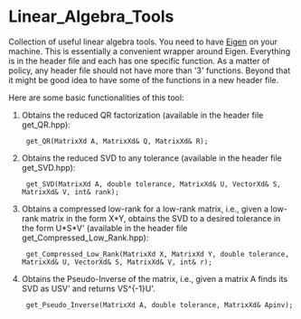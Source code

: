Linear_Algebra_Tools
====================

Collection of useful linear algebra tools. You need to have [Eigen](http://eigen.tuxfamily.org/) on your machine. This is essentially a convenient wrapper around Eigen. Everything is in the header file and each has one specific function. As a matter of policy, any header file should not have more than '3' functions. Beyond that it might be good idea to have some of the functions in a new header file.

Here are some basic functionalities of this tool:

1. Obtains the reduced QR factorization (available in the header file get_QR.hpp):

		get_QR(MatrixXd A, MatrixXd& Q, MatrixXd& R);

2. Obtains the reduced SVD to any tolerance (available in the header file get_SVD.hpp):

		get_SVD(MatrixXd A, double tolerance, MatrixXd& U, VectorXd& S, MatrixXd& V, int& rank);

3. Obtains a compressed low-rank for a low-rank matrix, i.e., given a low-rank matrix in the form X\*Y, obtains the SVD to a desired tolerance in the form U\*S\*V' (available in the header file get_Compressed_Low_Rank.hpp):

		get_Compressed_Low_Rank(MatrixXd X, MatrixXd Y, double tolerance, MatrixXd& U, VectorXd& S, MatrixXd& V, int& r);

4. Obtains the Pseudo-Inverse of the matrix, i.e., given a matrix A finds its SVD as USV' and returns VS^{-1}U'.

		get_Pseudo_Inverse(MatrixXd A, double tolerance, MatrixXd& Apinv);